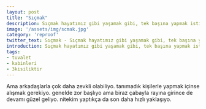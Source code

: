 ```yaml
---
layout: post
title: "Sıçmak"
description: Sıçmak hayatımız gibi yaşamak gibi, tek başına yapmak istiyo insan genelde
image: '/assets/img/scmak.jpg'
category: 'reproof'
twitter_text: Sıçmak - Sıçmak hayatımız gibi yaşamak gibi, tek başına yapmak istiyo insan genelde
introduction: Sıçmak hayatımız gibi yaşamak gibi, tek başına yapmak istiyo insan genelde
tags:
- tuvalet
- kabinleri
- 3kisiliktir
---
```


Ama arkadaşlarla çok daha zevkli olabiliyo. tanımadık kişilerle yapmak içinse alışmak gerekiyo. genelde zor başlıyo ama biraz çabayla rayına girince de devamı güzel geliyo. nitekim yaptıkça da son daha hızlı yaklaşıyo.
